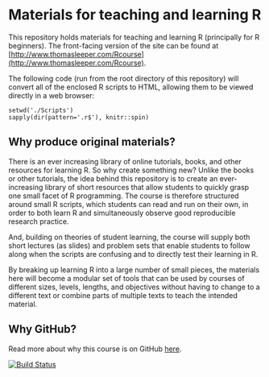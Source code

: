 # Materials for teaching and learning R #

This repository holds materials for teaching and learning R (principally for R beginners). The front-facing version of the site can be found at [http://www.thomasleeper.com/Rcourse](http://www.thomasleeper.com/Rcourse).

The following code (run from the root directory of this repository) will convert all of the enclosed R scripts to HTML, allowing them to be viewed directly in a web browser:

```
setwd('./Scripts')
sapply(dir(pattern='.r$'), knitr::spin)
```

## Why produce original materials? ##

There is an ever increasing library of online tutorials, books, and other resources for learning R. So why create something new? Unlike the books or other tutorials, the idea behind this repository is to create an ever-increasing library of short resources that allow students to quickly grasp one small facet of R programming. The course is therefore structured around small R scripts, which students can read and run on their own, in order to both learn R and simultaneously observe good reproducible research practice.

And, building on theories of student learning, the course will supply both short lectures (as slides) and problem sets that enable students to follow along when the scripts are confusing and to directly test their learning in R.

By breaking up learning R into a large number of small pieces, the materials here will become a modular set of tools that can be used by courses of different sizes, levels, lengths, and objectives without having to change to a different text or combine parts of multiple texts to teach the intended material.


## Why GitHub? ##

Read more about why this course is on GitHub [here](fork.md).

[![Build Status](https://travis-ci.org/leeper/Rcourse.png?branch=gh-pages)](https://travis-ci.org/leeper/Rcourse)
